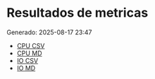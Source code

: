 # Resultados de metricas
Generado: 2025-08-17 23:47

- [CPU CSV](cpu_demo.csv)
- [CPU MD](cpu_demo.md)
- [IO  CSV](io_demo.csv)
- [IO  MD](io_demo.md)
